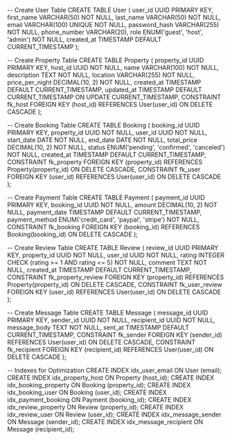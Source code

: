 -- Create User Table
CREATE TABLE User (
    user_id UUID PRIMARY KEY,
    first_name VARCHAR(50) NOT NULL,
    last_name VARCHAR(50) NOT NULL,
    email VARCHAR(100) UNIQUE NOT NULL,
    password_hash VARCHAR(255) NOT NULL,
    phone_number VARCHAR(20),
    role ENUM('guest', 'host', 'admin') NOT NULL,
    created_at TIMESTAMP DEFAULT CURRENT_TIMESTAMP
);

-- Create Property Table
CREATE TABLE Property (
    property_id UUID PRIMARY KEY,
    host_id UUID NOT NULL,
    name VARCHAR(100) NOT NULL,
    description TEXT NOT NULL,
    location VARCHAR(255) NOT NULL,
    price_per_night DECIMAL(10, 2) NOT NULL,
    created_at TIMESTAMP DEFAULT CURRENT_TIMESTAMP,
    updated_at TIMESTAMP DEFAULT CURRENT_TIMESTAMP ON UPDATE CURRENT_TIMESTAMP,
    CONSTRAINT fk_host FOREIGN KEY (host_id) REFERENCES User(user_id) ON DELETE CASCADE
);

-- Create Booking Table
CREATE TABLE Booking (
    booking_id UUID PRIMARY KEY,
    property_id UUID NOT NULL,
    user_id UUID NOT NULL,
    start_date DATE NOT NULL,
    end_date DATE NOT NULL,
    total_price DECIMAL(10, 2) NOT NULL,
    status ENUM('pending', 'confirmed', 'canceled') NOT NULL,
    created_at TIMESTAMP DEFAULT CURRENT_TIMESTAMP,
    CONSTRAINT fk_property FOREIGN KEY (property_id) REFERENCES Property(property_id) ON DELETE CASCADE,
    CONSTRAINT fk_user FOREIGN KEY (user_id) REFERENCES User(user_id) ON DELETE CASCADE
);

-- Create Payment Table
CREATE TABLE Payment (
    payment_id UUID PRIMARY KEY,
    booking_id UUID NOT NULL,
    amount DECIMAL(10, 2) NOT NULL,
    payment_date TIMESTAMP DEFAULT CURRENT_TIMESTAMP,
    payment_method ENUM('credit_card', 'paypal', 'stripe') NOT NULL,
    CONSTRAINT fk_booking FOREIGN KEY (booking_id) REFERENCES Booking(booking_id) ON DELETE CASCADE
);

-- Create Review Table
CREATE TABLE Review (
    review_id UUID PRIMARY KEY,
    property_id UUID NOT NULL,
    user_id UUID NOT NULL,
    rating INTEGER CHECK (rating >= 1 AND rating <= 5) NOT NULL,
    comment TEXT NOT NULL,
    created_at TIMESTAMP DEFAULT CURRENT_TIMESTAMP,
    CONSTRAINT fk_property_review FOREIGN KEY (property_id) REFERENCES Property(property_id) ON DELETE CASCADE,
    CONSTRAINT fk_user_review FOREIGN KEY (user_id) REFERENCES User(user_id) ON DELETE CASCADE
);

-- Create Message Table
CREATE TABLE Message (
    message_id UUID PRIMARY KEY,
    sender_id UUID NOT NULL,
    recipient_id UUID NOT NULL,
    message_body TEXT NOT NULL,
    sent_at TIMESTAMP DEFAULT CURRENT_TIMESTAMP,
    CONSTRAINT fk_sender FOREIGN KEY (sender_id) REFERENCES User(user_id) ON DELETE CASCADE,
    CONSTRAINT fk_recipient FOREIGN KEY (recipient_id) REFERENCES User(user_id) ON DELETE CASCADE
);

-- Indexes for Optimization
CREATE INDEX idx_user_email ON User (email);
CREATE INDEX idx_property_host ON Property (host_id);
CREATE INDEX idx_booking_property ON Booking (property_id);
CREATE INDEX idx_booking_user ON Booking (user_id);
CREATE INDEX idx_payment_booking ON Payment (booking_id);
CREATE INDEX idx_review_property ON Review (property_id);
CREATE INDEX idx_review_user ON Review (user_id);
CREATE INDEX idx_message_sender ON Message (sender_id);
CREATE INDEX idx_message_recipient ON Message (recipient_id);
